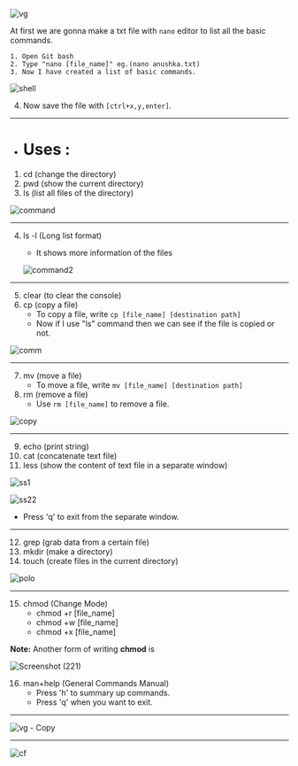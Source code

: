 ![vg](https://user-images.githubusercontent.com/87390353/175115113-33e276c9-9d11-4b50-b6cb-8353f8ed3efe.jpg)

At first we are gonna make a txt file with `nano` editor to list all the basic commands.
```
1. Open Git bash
2. Type "nano [file_name]" eg.(nano anushka.txt)
3. Now I have created a list of basic commands.
```
![shell](https://user-images.githubusercontent.com/87390353/173865406-78b346c7-77b2-4b94-a4b7-aa0d6558daa4.jpg)

4. Now save the file with `[ctrl+x,y,enter]`.

---
- # Uses :

1. cd  (change the directory)
2. pwd (show the current directory)
3. ls  (list all files of the directory)



![command](https://user-images.githubusercontent.com/87390353/174104071-6d8d7ff5-2d31-4a84-840f-24905e63cd39.jpg)

---
4. ls -l (Long list format)
   - It shows more information of the files

    ![command2](https://user-images.githubusercontent.com/87390353/174108134-89c462e8-3dfa-44bc-80a4-641ec8f40bfc.jpg)

---
5. clear (to clear the console)
6. cp (copy a file)
    - To copy a file, write `cp [file_name] [destination path]`
    - Now if I use "ls" command then we can see if the file is copied or not.

![comm](https://user-images.githubusercontent.com/87390353/174112062-f04efa8e-83c1-4576-8950-b7332585820d.jpg)

---
7. mv (move a file)
    - To move a file, write `mv [file_name] [destination path]`
8. rm (remove a file)
    - Use `rm [file_name]` to remove a file.

![copy](https://user-images.githubusercontent.com/87390353/174138120-5fcaa0af-93ed-4ab4-9636-4b05f30a935b.jpg)

---
9. echo (print string)
10. cat (concatenate text file)
11. less (show the content of text file in a separate window)

![ss1](https://user-images.githubusercontent.com/87390353/174638478-82e965c3-d6ef-4a2d-98a3-c87ac21684b1.jpg)

![ss22](https://user-images.githubusercontent.com/87390353/174638507-7c64e8da-6655-4b68-9389-9533277721aa.jpg)

- Press 'q' to exit from the separate window.

---
12. grep (grab data from a certain file)
13. mkdir (make a directory)
14. touch (create files in the current directory)

![polo](https://user-images.githubusercontent.com/87390353/174640294-5ba973ea-f510-42a8-b606-51d85c63281f.jpg)

---
15. chmod (Change Mode)
     - chmod +r [file_name]
     - chmod +w [file_name]
     - chmod +x [file_name]
     
**Note:** Another form of writing **chmod** is 

   ![Screenshot (221)](https://user-images.githubusercontent.com/91726340/175812601-3ff7843f-7066-450e-83b8-0c3c39f816cd.png)
     
16. man+help (General Commands Manual)
      - Press 'h' to summary up commands.
      - Press 'q' when you want to exit.

---

![vg - Copy](https://user-images.githubusercontent.com/87390353/175115412-47b48657-5a6e-43a4-a34c-3e5d7f242bf3.jpg)

---

![cf](https://user-images.githubusercontent.com/87390353/175114664-e913df06-f5c0-4236-9bfa-a87f27a1f20c.jpg)


   
   

